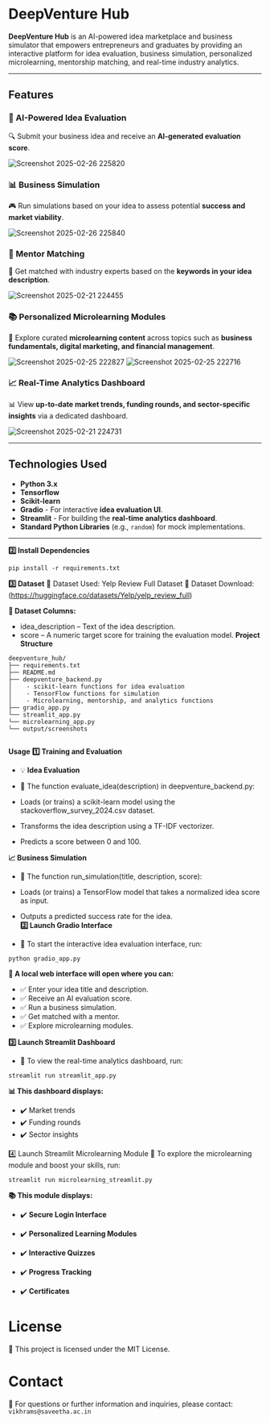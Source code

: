 # **DeepVenture Hub**  

**DeepVenture Hub** is an AI-powered idea marketplace and business simulator that empowers entrepreneurs and graduates by providing an interactive platform for idea evaluation, business simulation, personalized microlearning, mentorship matching, and real-time industry analytics.   

---

## **Features**  

### **🚀 AI-Powered Idea Evaluation**  
🔍 Submit your business idea and receive an **AI-generated evaluation score**.  

![Screenshot 2025-02-26 225820](https://github.com/user-attachments/assets/1defd1b5-5511-466c-afac-83913d79fee3)



### **📊 Business Simulation**  
🎮 Run simulations based on your idea to assess potential **success and market viability**.

![Screenshot 2025-02-26 225840](https://github.com/user-attachments/assets/24efe60c-03c4-4846-85cf-cb42a88dfe7e)

 

### **🤝 Mentor Matching**  
🎯 Get matched with industry experts based on the **keywords in your idea description**.  

![Screenshot 2025-02-21 224455](https://github.com/user-attachments/assets/d82aa1bd-288b-41b2-a24a-da18d2dbab77)



### **📚 Personalized Microlearning Modules**  
📖 Explore curated **microlearning content** across topics such as **business fundamentals, digital marketing, and financial management**.  

![Screenshot 2025-02-25 222827](https://github.com/user-attachments/assets/0ac52e7b-4005-453a-ac59-230f0cee054f)
![Screenshot 2025-02-25 222716](https://github.com/user-attachments/assets/799543fd-911d-49a8-aa4c-6297360ed755)



### **📈 Real-Time Analytics Dashboard**  
📊 View **up-to-date market trends, funding rounds, and sector-specific insights** via a dedicated dashboard.  

![Screenshot 2025-02-21 224731](https://github.com/user-attachments/assets/1bdbee35-acfa-46a5-b6e7-fa0f0b7420ab)


---

## **Technologies Used**  

- **Python 3.x**
- **Tensorflow**
- **Scikit-learn**
- **Gradio** - For interactive **idea evaluation UI**.  
- **Streamlit** - For building the **real-time analytics dashboard**.  
- **Standard Python Libraries** (e.g., `random`) for mock implementations.  

---
**2️⃣ Install Dependencies** 
```
pip install -r requirements.txt
```
**3️⃣ Dataset** 
📂 Dataset Used: Yelp Review Full Dataset
🔗 Dataset Download: (https://huggingface.co/datasets/Yelp/yelp_review_full)

**📑 Dataset Columns:**

- idea_description – Text of the idea description.
- score – A numeric target score for training the evaluation model.
**Project Structure**  

```
deepventure_hub/
├── requirements.txt             
├── README.md                    
├── deepventure_backend.py        
│    - scikit‑learn functions for idea evaluation
│    - TensorFlow functions for simulation
│    - Microlearning, mentorship, and analytics functions
├── gradio_app.py                
└── streamlit_app.py
└── microlearning_app.py
└── output/screenshots
       
```
**Usage**
**1️⃣ Training and Evaluation**
- 💡 **Idea Evaluation**
- 📌 The function evaluate_idea(description) in deepventure_backend.py:

- Loads (or trains) a scikit-learn model using the stackoverflow_survey_2024.csv dataset.
- Transforms the idea description using a TF-IDF vectorizer.
- Predicts a score between 0 and 100.

**📈 Business Simulation**
- 📌 The function run_simulation(title, description, score):

- Loads (or trains) a TensorFlow model that takes a normalized idea score as input.
- Outputs a predicted success rate for the idea.  
**2️⃣ Launch Gradio Interface**
- 📌 To start the interactive idea evaluation interface, run:

```
python gradio_app.py
```
**🚀 A local web interface will open where you can:**
- ✅ Enter your idea title and description.
- ✅ Receive an AI evaluation score.
- ✅ Run a business simulation.
- ✅ Get matched with a mentor.
- ✅ Explore microlearning modules.


**3️⃣ Launch Streamlit Dashboard**
- 📌 To view the real-time analytics dashboard, run:
```
streamlit run streamlit_app.py
```
**📊 This dashboard displays:**
- ✔️ Market trends
- ✔️ Funding rounds
- ✔️ Sector insights

4️⃣ Launch Streamlit Microlearning Module
📌 To explore the microlearning module and boost your skills, run:
```
streamlit run microlearning_streamlit.py
```
**📚 This module displays:**
- ✔️ **Secure Login Interface**

- ✔️ **Personalized Learning Modules**

- ✔️ **Interactive Quizzes**

- ✔️ **Progress Tracking**

- ✔️ **Certificates**


# License
📜 This project is licensed under the MIT License.

# Contact
📧 For questions or further information and inquiries, please contact:
``
vikhrams@saveetha.ac.in
``
